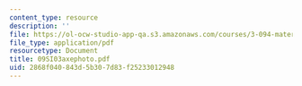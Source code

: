 ```yaml
---
content_type: resource
description: ''
file: https://ol-ocw-studio-app-qa.s3.amazonaws.com/courses/3-094-materials-in-human-experience-spring-2004/2868f040843d5b307d83f25233012948_09SI03axephoto.pdf
file_type: application/pdf
resourcetype: Document
title: 09SI03axephoto.pdf
uid: 2868f040-843d-5b30-7d83-f25233012948
---
```

